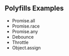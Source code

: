 ## Polyfills Examples

- Promise.all
- Promise.race
- Promise.any
- Debounce
- Throttle
- Object.assign
